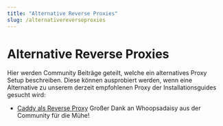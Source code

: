 ```yaml
---
title: "Alternative Reverse Proxies"
slug: /alternativereverseproxies
---
```


# Alternative Reverse Proxies

Hier werden Community Beiträge geteilt, welche ein alternatives Proxy Setup beschreiben. Diese können ausprobiert werden, wenn eine Alternative zu unserem derzeit empfohlenen Proxy der Installationsguides gesucht wird:



* [Caddy als Reverse Proxy](https://community.alarmiator.de/t/caddy-anstelle-von-nginx-proxy-manager/493/5) Großer Dank an Whoopsadaisy aus der Community für die Mühe!